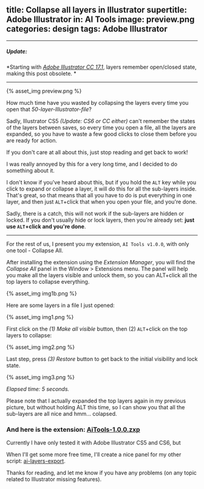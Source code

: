 title: Collapse all layers in Illustrator
supertitle: Adobe Illustrator
in: AI Tools
image: preview.png
categories: design
tags: Adobe Illustrator
---

* * * 
##### Update: 
*Starting with _[Adobe Illustrator CC 17.1](https://helpx.adobe.com/illustrator/using/whats-new-17-1.html)_, layers remember open/closed state, making this post obsolete. *
* * * 

{% asset_img preview.png %}

How much time have you wasted by collapsing the layers every time you open that *50-layer-Illustrator-file*?

Sadly, Illustrator CS5 *(Update: CS6 or CC either)* can't remember the states of the layers between saves, so every time you open a file, all the layers are expanded, so you have to waste a few good clicks to close them before you are ready for action.

If you don't care at all about this, just stop reading and get back to work!

I was really annoyed by this for a very long time, and I decided to do something about it.

I don't know if you've heard about this, but if you hold the `ALT` key while you click to expand or collapse a layer, it will do this for all the sub-layers inside. That's great, so that means that all you have to do is put everything in one layer, and then just `ALT`+click that when you open your file, and you're done.

Sadly, there is a catch, this will not work if the sub-layers are hidden or locked. If you don't usually hide or lock layers, then you're already set: **just use `ALT`+click and you're done**.

* * *

For the rest of us, I present you my extension, `AI Tools v1.0.0`, with only one tool - Collapse All.

After installing the extension using the *Extension Manager*, you will find the *Collapse All* panel in the Window > Extensions menu.
The panel will help you make all the layers visible and unlock them, so you can ALT+click all the top layers to collapse everything.

{% asset_img img1b.png %}

Here are some layers in a file I just opened:

{% asset_img img1.png %}

First click on the *(1) Make all visible* button, then (2) `ALT`+click on the top layers to collapse:

{% asset_img img2.png %}

Last step, press *(3) Restore* button to get back to the initial visibility and lock state.

{% asset_img img3.png %}


*Elapsed time: 5 seconds.*


Please note that I actually expanded the top layers again in my previous picture, but without holding ALT this time, so I can show you that all the sub-layers are all nice and hmm... colapsed.


### And here is the extension: [AiTools-1.0.0.zxp](http://code.google.com/p/ai-tools/downloads/detail?name=AiTools-1.0.0.zxp)

Currently I have only tested it with Adobe Illustrator CS5 and CS6, but

When I'll get some more free time, I'll create a nice panel for my other script: [ai-layers-export](/2011/10/Export-layers-in-Illustrator/).

Thanks for reading, and let me know if you have any problems (on any topic related to Illustrator missing features).
